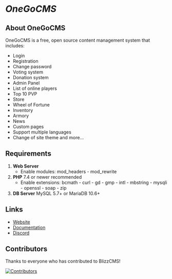 # _OneGoCMS_

## About OneGoCMS

OneGoCMS is a free, open source content management system that includes:

- Login
- Registration
- Change password
- Voting system
- Donation system
- Admin Panel
- List of online players
- Top 10 PVP
- Store
- Wheel of Fortune
- Inventory
- Armory
- News
- Custom pages
- Support multiple languages
- Change of site theme and more...

## Requirements

1. **Web Server**
   - Enable modules: mod_headers - mod_rewrite
2. **PHP** 7.4 or newer recommended
   - Enable extensions: bcmath - curl - gd - gmp - intl - mbstring - mysqli - openssl - soap - zip
3. **DB Server** MySQL 5.7+ or MariaDB 10.6+

## Links

* [Website](https://wow-cms.com)
* [Documentation](https://wow-cms.github.io/docs)
* [Discord](https://discord.wow-cms.com)

## Contributors

Thanks to everyone who has contributed to BlizzCMS!

[![Contributors](https://contrib.rocks/image?repo=warcraftcms/onegocms)](https://github.com/WarCraftCMS/OneGoCMS/graphs/contributors)
